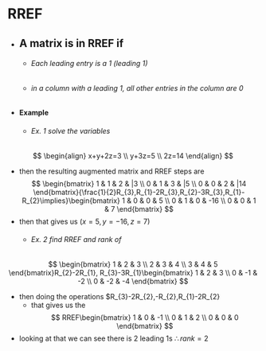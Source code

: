 # RREF
- ## A matrix  is in RREF if
	- ###### Each leading entry is a 1 (*leading 1*) 
	- ###### in a column with a leading 1, all other entries in the column are 0
- #### Example
	- ###### Ex. 1 solve the variables
$$
\begin{align} x+y+2z=3 \\
y+3z=5 \\
2z=14
\end{align}
$$
- then the resulting augmented matrix and RREF steps are
$$
\begin{bmatrix}
1 & 1 & 2 & |3 \\
0 & 1 & 3 & |5 \\
0 & 0 & 2 & |14
\end{bmatrix}{\frac{1}{2}R_{3},R_{1}-2R_{3},R_{2}-3R_{3},R_{1}-R_{2}\implies}\begin{bmatrix}
1 & 0 & 0 & 5 \\
0 & 1 & 0 & -16 \\
0 & 0 & 1 & 7
\end{bmatrix}
$$
-  then that gives us ($x=5,y=-16,z=7$)
	- ###### Ex. 2 find RREF and rank of
$$
\begin{bmatrix}
1 & 2 & 3 \\
2 & 3 & 4 \\
3 & 4 & 5
\end{bmatrix}R_{2}-2R_{1}, R_{3}-3R_{1}\begin{bmatrix}
1 & 2 & 3 \\
0 & -1 & -2 \\
0 & -2 & -4
\end{bmatrix}
$$
- then doing the operations $R_{3}-2R_{2},-R_{2},R_{1}-2R_{2}
	- that gives us the 
$$
RREF\begin{bmatrix}
1 & 0 & -1 \\
0 & 1 & 2 \\
0 & 0 & 0
\end{bmatrix}
$$
- looking at that we can see there is 2 leading 1s $\therefore rank=2$
				  